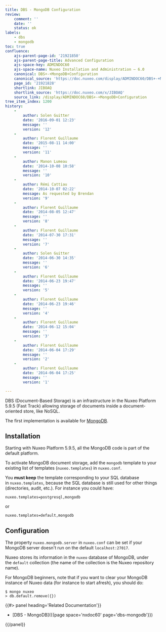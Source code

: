 ```yaml
---
title: DBS - MongoDB Configuration
review:
    comment: ''
    date: ''
    status: ok
labels:
    - dbs
    - mongodb
toc: true
confluence:
    ajs-parent-page-id: '21921850'
    ajs-parent-page-title: Advanced Configuration
    ajs-space-key: ADMINDOC60
    ajs-space-name: Nuxeo Installation and Administration — 6.0
    canonical: DBS+-+MongoDB+Configuration
    canonical_source: 'https://doc.nuxeo.com/display/ADMINDOC60/DBS+-+MongoDB+Configuration'
    page_id: '21921828'
    shortlink: JIBOAQ
    shortlink_source: 'https://doc.nuxeo.com/x/JIBOAQ'
    source_link: /display/ADMINDOC60/DBS+-+MongoDB+Configuration
tree_item_index: 1200
history:
    -
        author: Solen Guitter
        date: '2016-09-01 12:23'
        message: ''
        version: '12'
    -
        author: Florent Guillaume
        date: '2015-08-11 14:00'
        message: ''
        version: '11'
    -
        author: Manon Lumeau
        date: '2014-10-08 10:58'
        message: ''
        version: '10'
    -
        author: Rémi Cattiau
        date: '2014-10-07 02:22'
        message: As requested by Brendan
        version: '9'
    -
        author: Florent Guillaume
        date: '2014-08-05 12:47'
        message: ''
        version: '8'
    -
        author: Florent Guillaume
        date: '2014-07-30 17:31'
        message: ''
        version: '7'
    -
        author: Solen Guitter
        date: '2014-06-30 14:35'
        message: ''
        version: '6'
    -
        author: Florent Guillaume
        date: '2014-06-23 19:47'
        message: ''
        version: '5'
    -
        author: Florent Guillaume
        date: '2014-06-23 19:46'
        message: ''
        version: '4'
    -
        author: Florent Guillaume
        date: '2014-06-12 15:04'
        message: ''
        version: '3'
    -
        author: Florent Guillaume
        date: '2014-06-04 17:29'
        message: ''
        version: '2'
    -
        author: Florent Guillaume
        date: '2014-06-04 17:25'
        message: ''
        version: '1'

---
```

DBS (Document-Based Storage) is an infrastructure in the Nuxeo Platform 5.9.5 (Fast Track) allowing storage of documents inside a document-oriented store, like NoSQL.

The first implementation is available for [MongoDB](http://www.mongodb.org/).

## Installation

Starting with Nuxeo Platform 5.9.5, all the MongoDB code is part of the default platform.

To activate MongoDB document storage, add the&nbsp;`mongodb`&nbsp;template to your existing list of templates (`nuxeo.templates`) in&nbsp;`nuxeo.conf`.

You&nbsp;**must keep**&nbsp;the template corresponding to your SQL database in&nbsp;`nuxeo.templates`, because the SQL database is still used for other things (directories, audit, etc.). For instance you could have:

```
nuxeo.templates=postgresql,mongodb
```

or

```
nuxeo.templates=default,mongodb
```

## Configuration

The&nbsp;property `nuxeo.mongodb.server`&nbsp;in `nuxeo.conf` can be set if your MongoDB server doesn't run on the default `localhost:27017`.

Nuxeo stores its information in the `nuxeo` database of MongoDB, under the&nbsp;`default`&nbsp;collection&nbsp;(the name of the collection is the Nuxeo repository name).

For MongoDB beginners, note that if you want to clear your MongoDB instance of Nuxeo data (for instance to start afresh), you should do:

```
$ mongo nuxeo
> db.default.remove({})
```

<div class="row" data-equalizer data-equalize-on="medium"><div class="column medium-6">{{#> panel heading='Related Documentation'}}

*   [DBS - MongoDB]({{page space='nxdoc60' page='dbs-mongodb'}})

{{/panel}}</div><div class="column medium-6">

&nbsp;

&nbsp;

</div></div>
